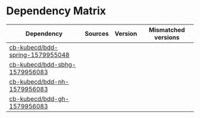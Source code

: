 # Dependency Matrix

Dependency | Sources | Version | Mismatched versions
---------- | ------- | ------- | -------------------
[cb-kubecd/bdd-spring-1579955048](https://github.com/cb-kubecd/bdd-spring-1579955048.git) |  | []() | 
[cb-kubecd/bdd-sbhg-1579956083](https://github.com/cb-kubecd/bdd-sbhg-1579956083.git) |  | []() | 
[cb-kubecd/bdd-nh-1579956083](https://github.com/cb-kubecd/bdd-nh-1579956083.git) |  | []() | 
[cb-kubecd/bdd-gh-1579956083](https://github.com/cb-kubecd/bdd-gh-1579956083.git) |  | []() | 
